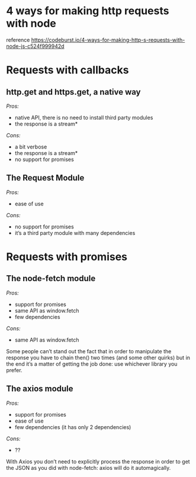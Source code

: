 
# 4 ways for making http requests with node

reference https://codeburst.io/4-ways-for-making-http-s-requests-with-node-js-c524f999942d

# Requests with callbacks

## http.get and https.get, a native way

*Pros:*
- native API, there is no need to install third party modules
- the response is a stream*

*Cons:*
- a bit verbose
- the response is a stream*
- no support for promises

## The Request Module
*Pros:*
- ease of use

*Cons:*
- no support for promises
- it’s a third party module with many dependencies

# Requests with promises

## The node-fetch module
*Pros:*
- support for promises
- same API as window.fetch
- few dependencies

*Cons:*
- same API as window.fetch

Some people can’t stand out the fact that in order to manipulate the response you have to chain then() two times (and some other quirks) but in the end it’s a matter of getting the job done: use whichever library you prefer.

## The axios module
*Pros:*
- support for promises
- ease of use
- few dependencies (it has only 2 dependencies)

*Cons:*
- ??

With Axios you don’t need to explicitly process the response in order to get the JSON as you did with node-fetch: axios will do it automagically.


